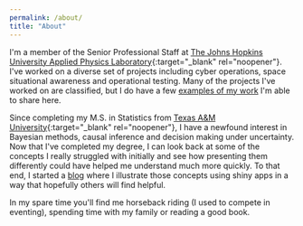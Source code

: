 ```yaml
---
permalink: /about/
title: "About"
---
```



I'm a member of the Senior Professional Staff at [The Johns Hopkins University Applied Physics Laboratory](https://www.jhuapl.edu){:target="_blank" rel="noopener"}. I've worked on a diverse set of projects including cyber operations, space situational awareness and operational testing. Many of the projects I've worked on are classified, but I do have a few [examples of my work](https://melissa-wong.github.io/projects/) I'm able to share here.

Since completing my M.S. in Statistics from [Texas A&M University](https://stat.tamu.edu){:target="_blank" rel="noopener"}, I have a newfound interest in Bayesian methods, causal inference and decision making under uncertainty. Now that I've completed my degree, I can look back at some of the concepts I really struggled with initially and see how presenting them differently could have helped me understand much more quickly. To that end, I started a [blog](https://melissa-wong.github.io/posts/) where I illustrate those concepts using shiny apps in a way that hopefully others will find helpful.

In my spare time you'll find me horseback riding (I used to compete in eventing), spending time with my family or reading a good book.
